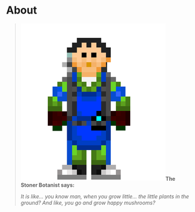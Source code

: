 # About

> ![](.gitbook/assets/image.psd.png)**The Stoner Botanist says:**
>
> _It is like... you know man, when you grow little... the little plants in the ground? And like, you go and grow happy mushrooms?_
